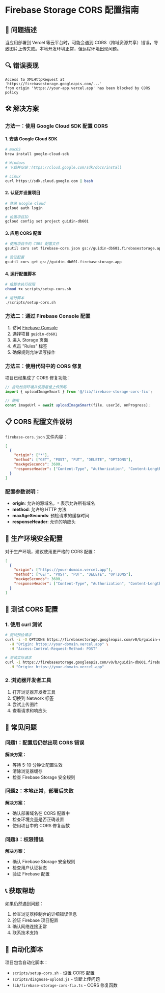 # Firebase Storage CORS 配置指南

## 🎯 问题描述

当应用部署到 Vercel 等云平台时，可能会遇到 CORS（跨域资源共享）错误，导致图片上传失败。本地开发环境正常，但远程环境出现问题。

## 🔍 错误表现

```
Access to XMLHttpRequest at 'https://firebasestorage.googleapis.com/...' 
from origin 'https://your-app.vercel.app' has been blocked by CORS policy
```

## 🛠️ 解决方案

### 方法一：使用 Google Cloud SDK 配置 CORS

#### 1. 安装 Google Cloud SDK

```bash
# macOS
brew install google-cloud-sdk

# Windows
# 下载并安装：https://cloud.google.com/sdk/docs/install

# Linux
curl https://sdk.cloud.google.com | bash
```

#### 2. 认证并设置项目

```bash
# 登录 Google Cloud
gcloud auth login

# 设置项目ID
gcloud config set project guidin-db601
```

#### 3. 应用 CORS 配置

```bash
# 使用项目中的 CORS 配置文件
gsutil cors set firebase-cors.json gs://guidin-db601.firebasestorage.app

# 验证配置
gsutil cors get gs://guidin-db601.firebasestorage.app
```

#### 4. 运行配置脚本

```bash
# 给脚本执行权限
chmod +x scripts/setup-cors.sh

# 运行脚本
./scripts/setup-cors.sh
```

### 方法二：通过 Firebase Console 配置

1. 访问 [Firebase Console](https://console.firebase.google.com/)
2. 选择项目 `guidin-db601`
3. 进入 Storage 页面
4. 点击 "Rules" 标签
5. 确保规则允许读写操作

### 方法三：使用代码中的 CORS 修复

项目已经集成了 CORS 修复功能：

```typescript
// 自动检测环境并使用最佳上传策略
import { uploadImageSmart } from '@/lib/firebase-storage-cors-fix';

// 使用
const imageUrl = await uploadImageSmart(file, userId, onProgress);
```

## 📋 CORS 配置文件说明

`firebase-cors.json` 文件内容：

```json
[
  {
    "origin": ["*"],
    "method": ["GET", "POST", "PUT", "DELETE", "OPTIONS"],
    "maxAgeSeconds": 3600,
    "responseHeader": ["Content-Type", "Authorization", "Content-Length", "User-Agent", "x-goog-resumable"]
  }
]
```

### 配置参数说明：

- **origin**: 允许的源域名，`*` 表示允许所有域名
- **method**: 允许的 HTTP 方法
- **maxAgeSeconds**: 预检请求的缓存时间
- **responseHeader**: 允许的响应头

## 🔧 生产环境安全配置

对于生产环境，建议使用更严格的 CORS 配置：

```json
[
  {
    "origin": ["https://your-domain.vercel.app"],
    "method": ["GET", "POST", "PUT", "DELETE", "OPTIONS"],
    "maxAgeSeconds": 3600,
    "responseHeader": ["Content-Type", "Authorization", "Content-Length", "User-Agent", "x-goog-resumable"]
  }
]
```

## 🧪 测试 CORS 配置

### 1. 使用 curl 测试

```bash
# 测试预检请求
curl -i -X OPTIONS https://firebasestorage.googleapis.com/v0/b/guidin-db601.firebasestorage.app/o \
  -H "Origin: https://your-domain.vercel.app" \
  -H "Access-Control-Request-Method: POST"

# 测试实际请求
curl -i https://firebasestorage.googleapis.com/v0/b/guidin-db601.firebasestorage.app/o \
  -H "Origin: https://your-domain.vercel.app"
```

### 2. 浏览器开发者工具

1. 打开浏览器开发者工具
2. 切换到 Network 标签
3. 尝试上传图片
4. 查看请求和响应头

## 🚨 常见问题

### 问题1：配置后仍然出现 CORS 错误

**解决方案：**
- 等待 5-10 分钟让配置生效
- 清除浏览器缓存
- 检查 Firebase Storage 安全规则

### 问题2：本地正常，部署后失败

**解决方案：**
- 确认部署域名在 CORS 配置中
- 检查环境变量是否正确设置
- 使用项目中的 CORS 修复函数

### 问题3：权限错误

**解决方案：**
- 确认 Firebase Storage 安全规则
- 检查用户认证状态
- 验证 Firebase 配置

## 📞 获取帮助

如果仍然遇到问题：

1. 检查浏览器控制台的详细错误信息
2. 验证 Firebase 项目配置
3. 确认网络连接正常
4. 联系技术支持

## 🔄 自动化脚本

项目包含自动化脚本：

- `scripts/setup-cors.sh` - 设置 CORS 配置
- `scripts/diagnose-upload.js` - 诊断上传问题
- `lib/firebase-storage-cors-fix.ts` - CORS 修复函数 